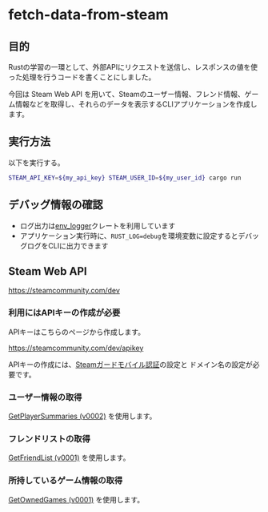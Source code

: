 # fetch-data-from-steam

## 目的

Rustの学習の一環として、外部APIにリクエストを送信し、レスポンスの値を使った処理を行うコードを書くことにしました。

今回は Steam Web API を用いて、Steamのユーザー情報、フレンド情報、ゲーム情報などを取得し、それらのデータを表示するCLIアプリケーションを作成します。

## 実行方法

以下を実行する。

```sh
STEAM_API_KEY=${my_api_key} STEAM_USER_ID=${my_user_id} cargo run
```

## デバッグ情報の確認

- ログ出力は[env_logger](https://docs.rs/env_logger/latest/env_logger/)クレートを利用しています
- アプリケーション実行時に、`RUST_LOG=debug`を環境変数に設定するとデバッグログをCLIに出力できます

## Steam Web API

https://steamcommunity.com/dev

### 利用にはAPIキーの作成が必要

APIキーはこちらのページから作成します。

https://steamcommunity.com/dev/apikey

APIキーの作成には、[Steamガードモバイル認証](https://help.steampowered.com/ja/faqs/view/7EFD-3CAE-64D3-1C31)の設定と ドメイン名の設定が必要です。

### ユーザー情報の取得

[GetPlayerSummaries (v0002)](https://developer.valvesoftware.com/wiki/Steam_Web_API#GetPlayerSummaries_.28v0002.29) を使用します。

### フレンドリストの取得

[GetFriendList (v0001)](https://developer.valvesoftware.com/wiki/Steam_Web_API#GetFriendList_.28v0001.29) を使用します。

### 所持しているゲーム情報の取得

[GetOwnedGames (v0001)](https://developer.valvesoftware.com/wiki/Steam_Web_API#GetOwnedGames_.28v0001.29) を使用します。
